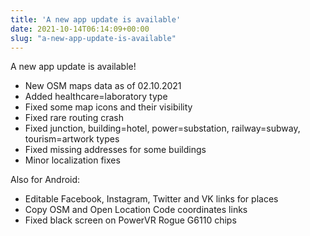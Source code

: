 ```yaml
---
title: 'A new app update is available'
date: 2021-10-14T06:14:09+00:00
slug: "a-new-app-update-is-available"
---
```


A new app update is available!

* New OSM maps data as of 02.10.2021
* Added healthcare=laboratory type
* Fixed some map icons and their visibility
* Fixed rare routing crash
* Fixed junction, building=hotel, power=substation, railway=subway, tourism=artwork types
* Fixed missing addresses for some buildings
* Minor localization fixes

Also for Android:
* Editable Facebook, Instagram, Twitter and VK links for places
* Copy OSM and Open Location Code coordinates links
* Fixed black screen on PowerVR Rogue G6110 chips
